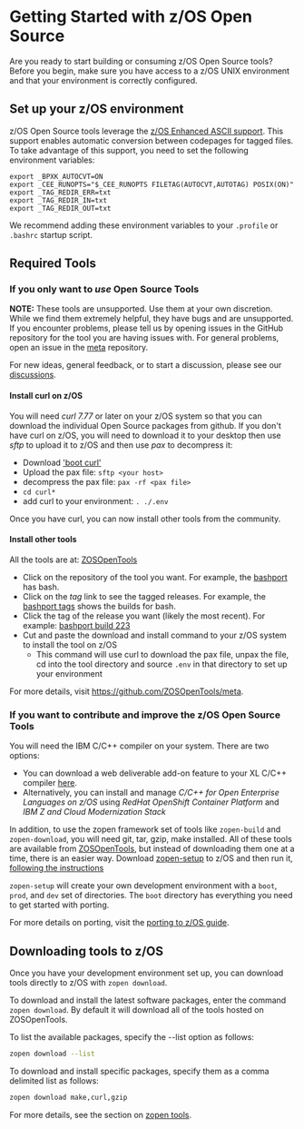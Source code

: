 # Getting Started with z/OS Open Source

Are you ready to start building or consuming z/OS Open Source tools? Before you begin, make sure you have access to a z/OS UNIX environment and that your environment is correctly configured.

## Set up your z/OS environment

z/OS Open Source tools leverage the [z/OS Enhanced ASCII support](https://www.ibm.com/docs/en/zos/2.1.0?topic=pages-using-enhanced-ascii). This support enables automatic conversion between codepages for tagged files. To take advantage of this support, you need to set the following environment variables:

```
export _BPXK_AUTOCVT=ON
export _CEE_RUNOPTS="$_CEE_RUNOPTS FILETAG(AUTOCVT,AUTOTAG) POSIX(ON)"
export _TAG_REDIR_ERR=txt
export _TAG_REDIR_IN=txt
export _TAG_REDIR_OUT=txt
```

We recommend adding these environment variables to your `.profile` or `.bashrc` startup script.

## Required Tools

### If you only want to _use_ Open Source Tools

**NOTE:** These tools are unsupported. Use them at your own discretion. While we find them extremely helpful, they have bugs and are unsupported. If you encounter problems, please tell us by opening issues in the GitHub repository for the tool you are having issues with. For general problems, open an issue in the [meta](https://github.com/ZOSOpenTools/meta/issues) repository.

For new ideas, general feedback, or to start a discussion, please see our [discussions](https://github.com/ZOSOpenTools/meta/discussions).

#### Install curl on z/OS

You will need _curl 7.77_ or later on your z/OS system so that you can download the individual Open Source packages from github. 
If you don't have curl on z/OS, you will need to download it to your desktop then use _sftp_ to upload it to z/OS and then use _pax_ to decompress it:
- Download ['boot curl'](https://github.com/ZOSOpenTools/curlport/releases/tag/boot)
- Upload the pax file: `sftp <your host>`
- decompress the pax file: `pax -rf <pax file>`
- `cd curl*`
- add curl to your environment: `. ./.env`

Once you have curl, you can now install other tools from the community.

#### Install other tools

All the tools are at: [ZOSOpenTools](https://github.com/ZOSOpenTools?tab=repositories)

- Click on the repository of the tool you want. For example, the [bashport](https://github.com/ZOSOpenTools/bashport) has bash.
- Click on the _tag_ link to see the tagged releases. For example, the [bashport tags](https://github.com/ZOSOpenTools/bashport/tags) shows the builds for bash.
- Click the tag of the release you want (likely the most recent). For example: [bashport build 223](https://github.com/ZOSOpenTools/bashport/releases/tag/bashport_223)
- Cut and paste the download and install command to your z/OS system to install the tool on z/OS
  - This command will use curl to download the pax file, unpax the file, cd into the tool directory and source `.env` in that directory to set up your environment

For more details, visit https://github.com/ZOSOpenTools/meta.

### If you want to contribute and improve the z/OS Open Source Tools 

You will need the IBM C/C++ compiler on your system. There are two options:
- You can download a web deliverable add-on feature to your XL C/C++ compiler 
[here](https://www.ibm.com/servers/resourcelink/svc00100.nsf/pages/xlCC++V241ForZOsV24).
- Alternatively, you can install and manage _C/C++ for Open Enterprise Languages on z/OS_ using _RedHat OpenShift Container Platform_ and _IBM Z and Cloud Modernization Stack_ 

In addition, to use the zopen framework set of tools like `zopen-build` and `zopen-download`, you will need git, tar, gzip, make installed. All of these tools are available from [ZOSOpenTools](https://github.com/ZOSOpenTools?tab=repositories), but instead of downloading them one at a time, there is an easier way. 
Download [zopen-setup](https://github.com/ZOSOpenTools/meta/releases/tag/v1.0.0) to z/OS and then run it, [following the instructions](https://github.com/ZOSOpenTools/meta/releases/tag/v1.0.0)

`zopen-setup` will create your own development environment with a `boot`, `prod`, and `dev` set of directories. The `boot` directory has everything you need to get started with porting.

For more details on porting, visit the [porting to z/OS guide](Porting.md).

## Downloading tools to z/OS

Once you have your development environment set up, you can download tools directly to z/OS with `zopen download`.

To download and install the latest software packages, enter the command `zopen download`. By default it will download all of the tools hosted on ZOSOpenTools.

To list the available packages, specify the --list option as follows:

```bash
zopen download --list
```

To download and install specific packages, specify them as a comma delimited list as follows:
```bash
zopen download make,curl,gzip
```
For more details, see the section on [zopen tools](zopen.md).
